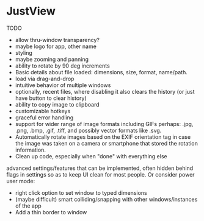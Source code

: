 # JustView

TODO
- allow thru-window transparency?
- maybe logo for app, other name
- styling
- maybe zooming and panning
- ability to rotate by 90 deg increments
- Basic details about file loaded: dimensions, size, format, name/path.
- load via drag-and-drop
- intuitive behavior of multiple windows
- optionally, recent files, where disabling it also clears the history (or just have button to clear history)
- ability to copy image to clipboard
- customizable hotkeys
- graceful error handling
- support for wider range of image formats including GIFs perhaps: .jpg, .png, .bmp, .gif, .tiff, and possibly vector formats like .svg.
- Automatically rotate images based on the EXIF orientation tag in case the image was taken on a camera or smartphone that stored the rotation information.
- Clean up code, especially when "done" with everything else

advanced settings/features that can be implemented, often hidden behind flags in settings so as to keep UI clean for most people. Or consider power user mode:
- right click option to set window to typed dimensions
- (maybe difficult) smart colliding/snapping with other windows/instances of the app
- Add a thin border to window